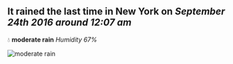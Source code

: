 ## It rained the last time in New York on *September 24th 2016 around 12:07 am*
💧  **moderate rain** *Humidity 67%*

![moderate rain](http://openweathermap.org/img/w/10n.png)
